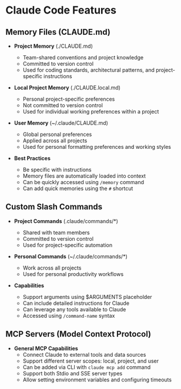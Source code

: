 # Claude Code Features

## Memory Files (CLAUDE.md)

- **Project Memory** (./CLAUDE.md)
  - Team-shared conventions and project knowledge
  - Committed to version control
  - Used for coding standards, architectural patterns, and project-specific instructions

- **Local Project Memory** (./CLAUDE.local.md)
  - Personal project-specific preferences
  - Not committed to version control
  - Used for individual working preferences within a project

- **User Memory** (~/.claude/CLAUDE.md)
  - Global personal preferences
  - Applied across all projects
  - Used for personal formatting preferences and working styles

- **Best Practices**
  - Be specific with instructions
  - Memory files are automatically loaded into context
  - Can be quickly accessed using `/memory` command
  - Can add quick memories using the `#` shortcut

## Custom Slash Commands

- **Project Commands** (.claude/commands/*)
  - Shared with team members
  - Committed to version control
  - Used for project-specific automation

- **Personal Commands** (~/.claude/commands/*)
  - Work across all projects
  - Used for personal productivity workflows

- **Capabilities**
  - Support arguments using $ARGUMENTS placeholder
  - Can include detailed instructions for Claude
  - Can leverage any tools available to Claude
  - Accessed using `/command-name` syntax

## MCP Servers (Model Context Protocol)

- **General MCP Capabilities**
  - Connect Claude to external tools and data sources
  - Support different server scopes: local, project, and user
  - Can be added via CLI with `claude mcp add` command
  - Support both Stdio and SSE server types
  - Allow setting environment variables and configuring timeouts
